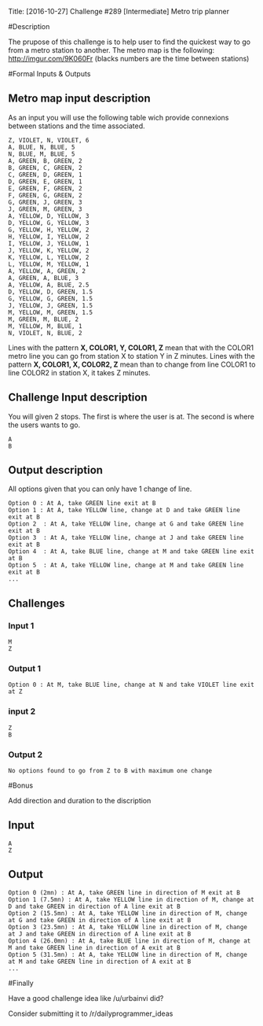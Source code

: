 Title: [2016-10-27] Challenge #289 [Intermediate] Metro trip planner

#Description

The prupose of this challenge is to help user to find the quickest way to go from a metro station to another.
The metro map is the following: http://imgur.com/9K060Fr (blacks numbers are the time between stations)

#Formal Inputs & Outputs

## Metro map input description

As an input you will use the following table wich provide connexions between stations and the time associated.

    Z, VIOLET, N, VIOLET, 6
    A, BLUE, N, BLUE, 5
    N, BLUE, M, BLUE, 5
    A, GREEN, B, GREEN, 2
    B, GREEN, C, GREEN, 2
    C, GREEN, D, GREEN, 1
    D, GREEN, E, GREEN, 1
    E, GREEN, F, GREEN, 2
    F, GREEN, G, GREEN, 2
    G, GREEN, J, GREEN, 3
    J, GREEN, M, GREEN, 3
    A, YELLOW, D, YELLOW, 3
    D, YELLOW, G, YELLOW, 3
    G, YELLOW, H, YELLOW, 2
    H, YELLOW, I, YELLOW, 2
    I, YELLOW, J, YELLOW, 1
    J, YELLOW, K, YELLOW, 2
    K, YELLOW, L, YELLOW, 2
    L, YELLOW, M, YELLOW, 1
    A, YELLOW, A, GREEN, 2
    A, GREEN, A, BLUE, 3
    A, YELLOW, A, BLUE, 2.5
    D, YELLOW, D, GREEN, 1.5
    G, YELLOW, G, GREEN, 1.5
    J, YELLOW, J, GREEN, 1.5
    M, YELLOW, M, GREEN, 1.5
    M, GREEN, M, BLUE, 2
    M, YELLOW, M, BLUE, 1
    N, VIOLET, N, BLUE, 2


Lines with the pattern **X, COLOR1, Y, COLOR1, Z** mean that with the COLOR1 metro line you can go from station X to station Y in Z minutes.
Lines with the pattern **X, COLOR1, X, COLOR2, Z** mean than to change from line COLOR1 to line COLOR2 in station X, it takes Z minutes.

## Challenge Input description

You will given 2 stops. The first is where the user is at. The second is where the users wants to go.

    A
    B

## Output description

All options given that you can only have 1 change of line.

    Option 0 : At A, take GREEN line exit at B
    Option 1 : At A, take YELLOW line, change at D and take GREEN line exit at B
    Option 2  : At A, take YELLOW line, change at G and take GREEN line exit at B
    Option 3  : At A, take YELLOW line, change at J and take GREEN line exit at B
    Option 4  : At A, take BLUE line, change at M and take GREEN line exit at B
    Option 5  : At A, take YELLOW line, change at M and take GREEN line exit at B
    ...

## Challenges 

### Input 1

    M
    Z

### Output 1

    Option 0 : At M, take BLUE line, change at N and take VIOLET line exit at Z


### input 2

    Z
    B

### Output 2

    No options found to go from Z to B with maximum one change

#Bonus

Add direction and duration to the discription

## Input 

    A
    Z

## Output

    Option 0 (2mn) : At A, take GREEN line in direction of M exit at B
    Option 1 (7.5mn) : At A, take YELLOW line in direction of M, change at D and take GREEN in direction of A line exit at B
    Option 2 (15.5mn) : At A, take YELLOW line in direction of M, change at G and take GREEN in direction of A line exit at B
    Option 3 (23.5mn) : At A, take YELLOW line in direction of M, change at J and take GREEN in direction of A line exit at B
    Option 4 (26.0mn) : At A, take BLUE line in direction of M, change at M and take GREEN line in direction of A exit at B
    Option 5 (31.5mn) : At A, take YELLOW line in direction of M, change at M and take GREEN line in direction of A exit at B
    ...

#Finally

Have a good challenge idea like /u/urbainvi did?

Consider submitting it to /r/dailyprogrammer_ideas